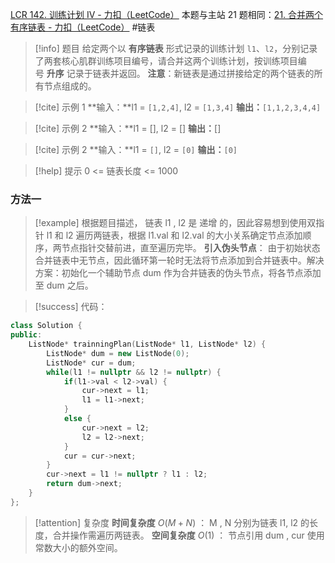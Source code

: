 [LCR 142. 训练计划 IV - 力扣（LeetCode）](https://leetcode.cn/problems/he-bing-liang-ge-pai-xu-de-lian-biao-lcof/description/)
本题与主站 21 题相同：[21. 合并两个有序链表 - 力扣（LeetCode）](https://leetcode.cn/problems/merge-two-sorted-lists/description/)
#链表 
> [!info] 题目
> 给定两个以 **有序链表** 形式记录的训练计划 `l1`、`l2`，分别记录了两套核心肌群训练项目编号，请合并这两个训练计划，按训练项目编号 **升序** 记录于链表并返回。
**注意**：新链表是通过拼接给定的两个链表的所有节点组成的。

> [!cite] 示例 1
> **输入：**l1 = `[1,2,4]`, l2 = `[1,3,4]`
**输出：**`[1,1,2,3,4,4]`

> [!cite] 示例 2
> **输入：**l1 = [], l2 = []
**输出：**[]

> [!cite] 示例 2
**输入：**l1 = `[]`, l2 = `[0]`
**输出：**`[0]`

> [!help] 提示
> 0 <= 链表长度 <= 1000
### 方法一
> [!example] 
根据题目描述， 链表 l1 , l2 是 递增 的，因此容易想到使用双指针 l1 和 l2 遍历两链表，根据 l1.val 和 l2.val 的大小关系确定节点添加顺序，两节点指针交替前进，直至遍历完毕。
**引入伪头节点**： 由于初始状态合并链表中无节点，因此循环第一轮时无法将节点添加到合并链表中。解决方案：初始化一个辅助节点 dum 作为合并链表的伪头节点，将各节点添加至 dum 之后。

> [!success] 代码：
```cpp
class Solution {
public:
    ListNode* trainningPlan(ListNode* l1, ListNode* l2) {
        ListNode* dum = new ListNode(0);
        ListNode* cur = dum;
        while(l1 != nullptr && l2 != nullptr) {
            if(l1->val < l2->val) {
                cur->next = l1;
                l1 = l1->next;
            }
            else {
                cur->next = l2;
                l2 = l2->next;
            }
            cur = cur->next;
        }
        cur->next = l1 != nullptr ? l1 : l2;
        return dum->next;
    }
};
```
> [!attention] 复杂度
> **时间复杂度** $O(M+N)$ ： M , N 分别为链表 l1, l2 的长度，合并操作需遍历两链表。
**空间复杂度** $O(1)$ ： 节点引用 dum , cur 使用常数大小的额外空间。


